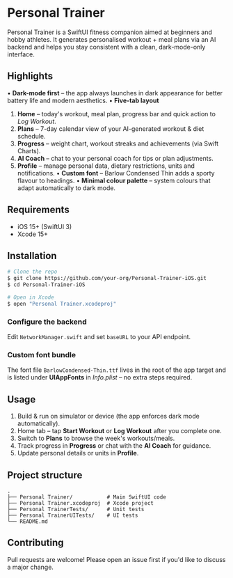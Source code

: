 # Personal Trainer

Personal Trainer is a SwiftUI fitness companion aimed at beginners and hobby athletes.  It generates personalised workout + meal plans via an AI backend and helps you stay consistent with a clean, dark-mode-only interface.

## Highlights

• **Dark-mode first** – the app always launches in dark appearance for better battery life and modern aesthetics.
• **Five-tab layout**
  1. **Home** – today's workout, meal plan, progress bar and quick action to *Log Workout*.
  2. **Plans** – 7-day calendar view of your AI-generated workout & diet schedule.
  3. **Progress** – weight chart, workout streaks and achievements (via Swift Charts).
  4. **AI Coach** – chat to your personal coach for tips or plan adjustments.
  5. **Profile** – manage personal data, dietary restrictions, units and notifications.
• **Custom font** – Barlow Condensed Thin adds a sporty flavour to headings.
• **Minimal colour palette** – system colours that adapt automatically to dark mode.

## Requirements

* iOS 15+ (SwiftUI 3)
* Xcode 15+

## Installation

```bash
# Clone the repo
$ git clone https://github.com/your-org/Personal-Trainer-iOS.git
$ cd Personal-Trainer-iOS

# Open in Xcode
$ open "Personal Trainer.xcodeproj"
```

### Configure the backend
Edit `NetworkManager.swift` and set `baseURL` to your API endpoint.

### Custom font bundle
The font file `BarlowCondensed-Thin.ttf` lives in the root of the app target and is listed under **UIAppFonts** in *Info.plist* – no extra steps required.

## Usage

1. Build & run on simulator or device (the app enforces dark mode automatically).
2. Home tab – tap **Start Workout** or **Log Workout** after you complete one.
3. Switch to **Plans** to browse the week's workouts/meals.
4. Track progress in **Progress** or chat with the **AI Coach** for guidance.
5. Update personal details or units in **Profile**.

## Project structure

```
.
├── Personal Trainer/           # Main SwiftUI code
├── Personal Trainer.xcodeproj  # Xcode project
├── Personal TrainerTests/      # Unit tests
├── Personal TrainerUITests/    # UI tests
└── README.md
```

## Contributing

Pull requests are welcome!  Please open an issue first if you'd like to discuss a major change.